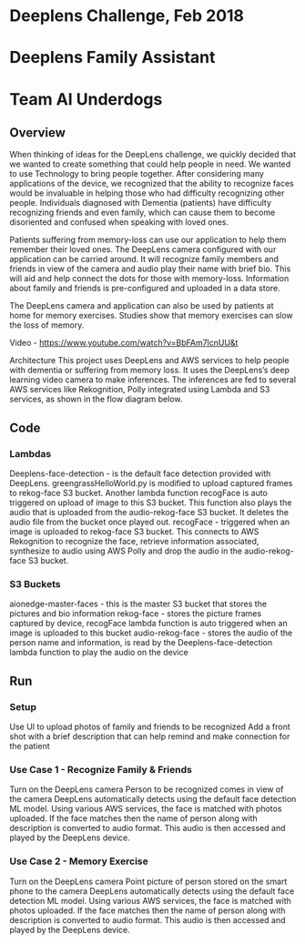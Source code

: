 # Deeplens Challenge, Feb 2018
# Deeplens Family Assistant
# Team AI Underdogs

## Overview

When thinking of ideas for the DeepLens challenge, we quickly decided that we wanted to create something that could help people in need. We wanted to use Technology to bring people together. After considering many applications of the device, we recognized that the ability to recognize faces would be invaluable in helping those who had difficulty recognizing other people. Individuals diagnosed with Dementia (patients) have difficulty recognizing friends and even family, which can cause them to become disoriented and confused when speaking with loved ones. 

Patients suffering from memory-loss can use our application to help them remember their loved ones. The DeepLens camera configured with our application can be carried around. It will recognize family members and friends in view of the camera and audio play their name with brief bio. This will aid and help connect the dots for those with memory-loss. Information about family and friends is pre-configured and uploaded in a data store.

The DeepLens camera and application can also be used by patients at home for memory exercises. Studies show that memory exercises can slow the loss of memory. 

Video - https://www.youtube.com/watch?v=BbFAm7lcnUU&t

Architecture
This project uses DeepLens and AWS services to help people with dementia or suffering from memory loss. It uses the DeepLens’s deep learning video camera to make inferences. The inferences are fed to several AWS services like Rekognition, Polly integrated using Lambda and S3 services, as shown in the flow diagram below. 




## Code
### Lambdas
Deeplens-face-detection - is the default face detection provided with DeepLens. greengrassHelloWorld.py is modified to upload captured frames to rekog-face S3 bucket. Another lambda function recogFace is auto triggered on upload of image to this S3 bucket.
This function also plays the audio that is uploaded from the audio-rekog-face S3 bucket. It deletes the audio file from the bucket once played out.
recogFace - triggered when an image is uploaded to rekog-face S3 bucket. This connects to AWS Rekognition to recognize the face, retrieve information associated, synthesize to audio using AWS Polly and drop the audio in the audio-rekog-face S3 bucket.

### S3 Buckets
aionedge-master-faces - this is the master S3 bucket that stores the pictures and bio information
rekog-face - stores the picture frames captured by device, recogFace lambda function is auto triggered when an image is uploaded to this bucket
audio-rekog-face - stores the audio of the person name and information, is read by the Deeplens-face-detection lambda function to play the audio on the device


## Run
### Setup
Use UI  to upload photos of family and friends to be recognized
Add a front shot with a brief description that can help remind and make connection for the patient

### Use Case 1 - Recognize Family & Friends
Turn on the DeepLens camera
Person to be recognized comes in view of the camera
DeepLens automatically detects using the default face detection ML model. Using various AWS services, the face is matched with photos uploaded. 
If the face matches then the name of person along with description is converted to audio format. This audio is then accessed and played by the DeepLens device.

### Use Case 2 - Memory Exercise
Turn on the DeepLens camera
Point picture of person stored on the smart phone to the camera
DeepLens automatically detects using the default face detection ML model. Using various AWS services, the face is matched with photos uploaded. 
If the face matches then the name of person along with description is converted to audio format. This audio is then accessed and played by the DeepLens device.
